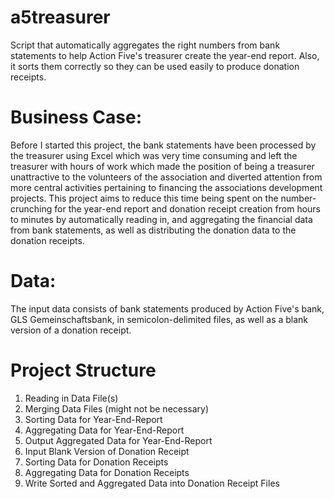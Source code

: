# a5treasurer
Script that automatically aggregates the right numbers from bank statements to help Action Five's treasurer create the year-end report. Also, it sorts them correctly so they can be used easily to produce donation receipts.

# Business Case:
Before I started this project, the bank statements have been processed by the treasurer using Excel which was very time consuming and left the treasurer with hours of work which made the position of being a treasurer unattractive to the volunteers of the association and diverted attention from more central activities pertaining to financing the associations development projects. This project aims to reduce this time being spent on the number-crunching for the year-end report and donation receipt creation from hours to minutes by automatically reading in, and aggregating the financial data from bank statements, as well as distributing the donation data to the donation receipts.

# Data:
The input data consists of bank statements produced by Action Five's bank, GLS Gemeinschaftsbank, in semicolon-delimited files, as well as a blank version of a donation receipt.

# Project Structure
1. Reading in Data File(s)
2. Merging Data Files (might not be necessary)
3. Sorting Data for Year-End-Report
4. Aggregating Data for Year-End-Report
5. Output Aggregated Data for Year-End-Report
6. Input Blank Version of Donation Receipt
7. Sorting Data for Donation Receipts
8. Aggregating Data for Donation Receipts
9. Write Sorted and Aggregated Data into Donation Receipt Files
